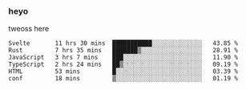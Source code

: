 ### heyo
tweoss here

<!--START_SECTION:waka-->

```text
Svelte       11 hrs 30 mins  ███████████░░░░░░░░░░░░░░   43.85 %
Rust         7 hrs 35 mins   ███████▒░░░░░░░░░░░░░░░░░   28.91 %
JavaScript   3 hrs 7 mins    ███░░░░░░░░░░░░░░░░░░░░░░   11.90 %
TypeScript   2 hrs 24 mins   ██▒░░░░░░░░░░░░░░░░░░░░░░   09.19 %
HTML         53 mins         █░░░░░░░░░░░░░░░░░░░░░░░░   03.39 %
conf         18 mins         ▒░░░░░░░░░░░░░░░░░░░░░░░░   01.19 %
```

<!--END_SECTION:waka-->

<!--
**Tweoss/tweoss** is a ✨ _special_ ✨ repository because its `README.md` (this file) appears on your GitHub profile.

Here are some ideas to get you started:

- 🔭 I’m currently working on ...
- 🌱 I’m currently learning ...
- 👯 I’m looking to collaborate on ...
- 🤔 I’m looking for help with ...
- 💬 Ask me about ...
- 📫 How to reach me: ...
- 😄 Pronouns: ...
- ⚡ Fun fact: ...
-->
